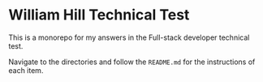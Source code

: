 # William Hill Technical Test

This is a monorepo for my answers in the Full-stack developer technical test.

Navigate to the directories and follow the `README.md` for the instructions of each item.
